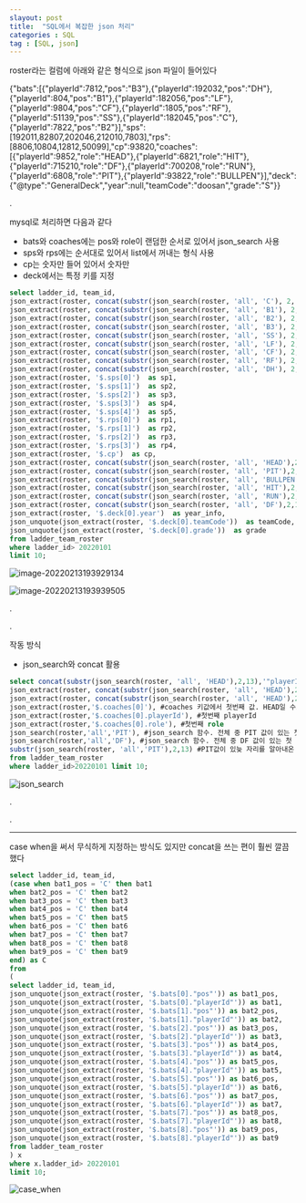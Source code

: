 ```yaml
---
slayout: post
title:  "SQL에서 복잡한 json 처리"
categories : SQL
tag : [SQL, json]
---
```




roster라는 컬럼에 아래와 같은 형식으로 json 파일이 들어있다

{"bats":[{"playerId":7812,"pos":"B3"},{"playerId":192032,"pos":"DH"},{"playerId":804,"pos":"B1"},{"playerId":182056,"pos":"LF"},{"playerId":9804,"pos":"CF"},{"playerId":1805,"pos":"RF"},{"playerId":51139,"pos":"SS"},{"playerId":182045,"pos":"C"},{"playerId":7822,"pos":"B2"}],"sps":[192011,82807,202046,212010,7803],"rps":[8806,10804,12812,50099],"cp":93820,"coaches":[{"playerId":9852,"role":"HEAD"},{"playerId":6821,"role":"HIT"},{"playerId":715210,"role":"DF"},{"playerId":700208,"role":"RUN"},{"playerId":6808,"role":"PIT"},{"playerId":93822,"role":"BULLPEN"}],"deck":{"@type":"GeneralDeck","year":null,"teamCode":"doosan","grade":"S"}}

.

mysql로 처리하면 다음과 같다

- bats와 coaches에는 pos와 role이 랜덤한 순서로 있어서 json_search 사용
- sps와 rps에는 순서대로 있어서 list에서 꺼내는 형식 사용
- cp는 숫자만 들어 있어서 숫자만
- deck에서는 특정 키를 지정

```sql
select ladder_id, team_id, 
json_extract(roster, concat(substr(json_search(roster, 'all', 'C'), 2, 10),'"playerId"')) as C,
json_extract(roster, concat(substr(json_search(roster, 'all', 'B1'), 2, 10),'"playerId"')) as B1,
json_extract(roster, concat(substr(json_search(roster, 'all', 'B2'), 2, 10),'"playerId"')) as B2,
json_extract(roster, concat(substr(json_search(roster, 'all', 'B3'), 2, 10),'"playerId"')) as B3,
json_extract(roster, concat(substr(json_search(roster, 'all', 'SS'), 2, 10),'"playerId"')) as SS,
json_extract(roster, concat(substr(json_search(roster, 'all', 'LF'), 2, 10),'"playerId"')) as LF,
json_extract(roster, concat(substr(json_search(roster, 'all', 'CF'), 2, 10),'"playerId"')) as CF,
json_extract(roster, concat(substr(json_search(roster, 'all', 'RF'), 2, 10),'"playerId"')) as RF,
json_extract(roster, concat(substr(json_search(roster, 'all', 'DH'), 2, 10),'"playerId"')) as DH,
json_extract(roster, '$.sps[0]')  as sp1, 
json_extract(roster, '$.sps[1]')  as sp2,
json_extract(roster, '$.sps[2]')  as sp3,
json_extract(roster, '$.sps[3]')  as sp4,
json_extract(roster, '$.sps[4]')  as sp5,
json_extract(roster, '$.rps[0]')  as rp1, 
json_extract(roster, '$.rps[1]')  as rp2,
json_extract(roster, '$.rps[2]')  as rp3,
json_extract(roster, '$.rps[3]')  as rp4,
json_extract(roster, '$.cp')  as cp,
json_extract(roster, concat(substr(json_search(roster, 'all', 'HEAD'),2,13),'"playerId"')) as HEAD,
json_extract(roster, concat(substr(json_search(roster, 'all', 'PIT'),2,13),'"playerId"')) as PIT,
json_extract(roster, concat(substr(json_search(roster, 'all', 'BULLPEN'),2,13),'"playerId"')) as BULLPEN,
json_extract(roster, concat(substr(json_search(roster, 'all', 'HIT'),2,13),'"playerId"')) as HIT,
json_extract(roster, concat(substr(json_search(roster, 'all', 'RUN'),2,13),'"playerId"')) as RUN,
json_extract(roster, concat(substr(json_search(roster, 'all', 'DF'),2,13),'"playerId"')) as DF,
json_extract(roster, '$.deck[0].year')  as year_info,
json_unquote(json_extract(roster, '$.deck[0].teamCode'))  as teamCode,
json_unquote(json_extract(roster, '$.deck[0].grade'))  as grade
from ladder_team_roster
where ladder_id> 20220101 
limit 10;
```

![image-20220213193929134](../../../../img/2022-02-13-sql_json1/image-20220213193929134.png)

![image-20220213193939505](../../../../img/2022-02-13-sql_json1/image-20220213193939505.png)



.

.

작동 방식

- json_search와 concat 활용

```sql
select concat(substr(json_search(roster, 'all', 'HEAD'),2,13),'"playerId"'), # concat 결과 값
json_extract(roster, concat(substr(json_search(roster, 'all', 'HEAD'),2,13),'"playerId"')), #playerId에 따옴표 붙인 경우
json_extract(roster, concat(substr(json_search(roster, 'all', 'HEAD'),2,13),'playerId')), #playerId에 따옴표 안 붙인 경우 : 붙인 경우와 결과는 같다
json_extract(roster,'$.coaches[0]'), #coaches 키값에서 첫번째 값. HEAD일 수도 PIT일 수도 있고 다양하다
json_extract(roster,'$.coaches[0].playerId'), #첫번째 playerId
json_extract(roster,'$.coaches[0].role'), #첫번째 role
json_search(roster,'all','PIT'), #json_search 함수. 전체 중 PIT 값이 있는 첫 번째 자리를 알아내와라
json_search(roster,'all','DF'), #json_search 함수. 전체 중 DF 값이 있는 첫 번째 자리를 알아내와라
substr(json_search(roster, 'all','PIT'),2,13) #PIT값이 있늦 자리를 알아내온 후, 그 문자열을 두번째부터 13번쩨 전까지 잘라라
from ladder_team_roster
where ladder_id>20220101 limit 10;
```

![json_search](../../../../img/2022-02-13-sql_json1/json_search.png)

.

.

---



case when을 써서 무식하게 지정하는 방식도 있지만 concat을 쓰는 편이 훨씬 깔끔했다

```sql
select ladder_id, team_id, 
(case when bat1_pos = 'C' then bat1  
when bat2_pos = 'C' then bat2
when bat3_pos = 'C' then bat3
when bat4_pos = 'C' then bat4
when bat5_pos = 'C' then bat5
when bat6_pos = 'C' then bat6
when bat7_pos = 'C' then bat7
when bat8_pos = 'C' then bat8
when bat9_pos = 'C' then bat9
end) as C
from
(
select ladder_id, team_id, 
json_unquote(json_extract(roster, '$.bats[0]."pos"')) as bat1_pos,
json_unquote(json_extract(roster, '$.bats[0]."playerId"')) as bat1,
json_unquote(json_extract(roster, '$.bats[1]."pos"')) as bat2_pos,
json_unquote(json_extract(roster, '$.bats[1]."playerId"')) as bat2,
json_unquote(json_extract(roster, '$.bats[2]."pos"')) as bat3_pos,
json_unquote(json_extract(roster, '$.bats[2]."playerId"')) as bat3,
json_unquote(json_extract(roster, '$.bats[3]."pos"')) as bat4_pos,
json_unquote(json_extract(roster, '$.bats[3]."playerId"')) as bat4,
json_unquote(json_extract(roster, '$.bats[4]."pos"')) as bat5_pos,
json_unquote(json_extract(roster, '$.bats[4]."playerId"')) as bat5,
json_unquote(json_extract(roster, '$.bats[5]."pos"')) as bat6_pos,
json_unquote(json_extract(roster, '$.bats[5]."playerId"')) as bat6,
json_unquote(json_extract(roster, '$.bats[6]."pos"')) as bat7_pos,
json_unquote(json_extract(roster, '$.bats[6]."playerId"')) as bat7,
json_unquote(json_extract(roster, '$.bats[7]."pos"')) as bat8_pos,
json_unquote(json_extract(roster, '$.bats[7]."playerId"')) as bat8,
json_unquote(json_extract(roster, '$.bats[8]."pos"')) as bat9_pos,
json_unquote(json_extract(roster, '$.bats[8]."playerId"')) as bat9
from ladder_team_roster 
) x 
where x.ladder_id> 20220101
limit 10;
```

![case_when](../../../../img/2022-02-13-sql_json1/case_when.png)
